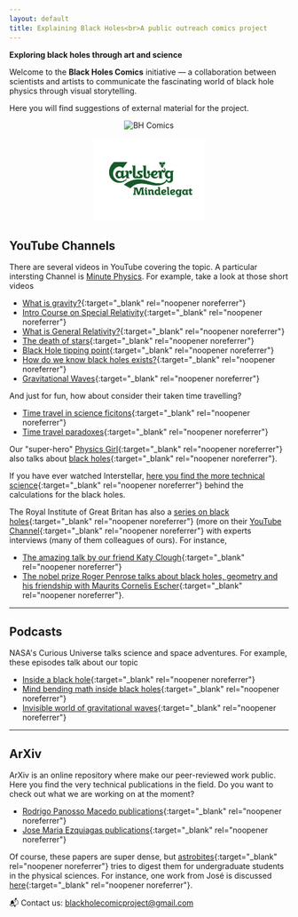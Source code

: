 ```yaml
---
layout: default
title: Explaining Black Holes<br>A public outreach comics project
---
```


**Exploring black holes through art and science**

Welcome to the **Black Holes Comics** initiative — a collaboration between scientists and artists to communicate the fascinating world of black hole physics through visual storytelling.

Here you will find suggestions of external material for the project.

<p align="center">
  <img src="images/IMG_1130.png" alt="BH Comics" width="200">
</p>
<p align="center">
  <img src="images/Carlsberg-Mindelegat-Green-RGB-DK.png" alt="Carlsberg logo" width="200">
</p>

## YouTube Channels
There are several videos in YouTube covering the topic. A particular intersting Channel is [Minute Physics](https://www.youtube.com/@MinutePhysics). For example, take a look at those short videos

- [What is gravity?](https://www.youtube.com/watch?v=p_o4aY7xkXg){:target="_blank" rel="noopener noreferrer"}
- [Intro Course on Special Relativity](https://www.youtube.com/playlist?list=PLoaVOjvkzQtyjhV55wZcdicAz5KexgKvm){:target="_blank" rel="noopener noreferrer"}
- [What is General Relativity?](https://www.youtube.com/watch?v=eNhJY-R3Gwg){:target="_blank" rel="noopener noreferrer"}
- [The death of stars](https://www.youtube.com/watch?v=NucdlR9EGbA){:target="_blank" rel="noopener noreferrer"}
- [Black Hole tipping point](https://www.youtube.com/watch?v=brmjWYQi2UM){:target="_blank" rel="noopener noreferrer"}
- [How do we know black holes exists?](https://www.youtube.com/watch?v=sgIqRwvaBw4){:target="_blank" rel="noopener noreferrer"}
- [Gravitational Waves](https://www.youtube.com/watch?v=YHS9g72npqA){:target="_blank" rel="noopener noreferrer"}

And just for fun, how about consider their taken time travelling?
- [Time travel in science ficitons](https://www.youtube.com/watch?v=d3zTfXvYZ9s){:target="_blank" rel="noopener noreferrer"}
- [Time travel paradoxes](https://www.youtube.com/watch?v=XayNKY944lY){:target="_blank" rel="noopener noreferrer"}

Our "super-hero" [Physics Girl](https://www.youtube.com/@physicsgirl){:target="_blank" rel="noopener noreferrer"} also talks about [black holes](https://www.youtube.com/watch?v=SdySHadrYAA){:target="_blank" rel="noopener noreferrer"}.

If you have ever watched Interstellar, [here you find the more technical science](https://www.youtube.com/watch?v=ABFGKdKKKyg){:target="_blank" rel="noopener noreferrer"} behind the calculations for the black holes.

The Royal Institute of Great Britan has also a [series on black holes](https://www.rigb.org/explore-science/explore/blog/11-mind-blowing-talks-about-black-holes){:target="_blank" rel="noopener noreferrer"} (more on their [YouTube Channel](https://www.youtube.com/playlist?list=PLbnrZHfNEDZx9TYta68iHw8XiH35kmxYR){:target="_blank" rel="noopener noreferrer"} with experts interviews (many of them colleagues of ours). For instance, 
- [The amazing talk by our friend Katy Clough](https://www.youtube.com/watch?v=n4RbkTCp16k&list=PLbnrZHfNEDZx9TYta68iHw8XiH35kmxYR&index=1){:target="_blank" rel="noopener noreferrer"}
- [The nobel prize Roger Penrose talks about black holes, geometry and his friendship with Maurits Cornelis Escher](https://www.youtube.com/watch?v=sYRti8ZU5s8&list=PLbnrZHfNEDZx9TYta68iHw8XiH35kmxYR&index=13){:target="_blank" rel="noopener noreferrer"}.



---

## Podcasts
NASA's Curious Universe talks science and space adventures. For example, these episodes talk about our topic
- [Inside a black hole](https://www.nasa.gov/podcasts/curious-universe/inside-a-black-hole/){:target="_blank" rel="noopener noreferrer"}
- [Mind bending math inside black holes](https://www.nasa.gov/podcasts/curious-universe/the-mind-bending-math-inside-black-holes/){:target="_blank" rel="noopener noreferrer"}
- [Invisible world of gravitational waves](https://www.nasa.gov/podcasts/curious-universe/the-invisible-world-of-gravitational-waves/){:target="_blank" rel="noopener noreferrer"}

---

## ArXiv
ArXiv is an online repository where make our peer-reviewed work public. Here you find the very technical publications in the field. Do you want to check out what we are working on at the moment?

- [Rodrigo Panosso Macedo publications](https://arxiv.org/search/?searchtype=author&query=Macedo%2C+R+P){:target="_blank" rel="noopener noreferrer"}
- [Jose Maria Ezquiagas publications](https://arxiv.org/search/?searchtype=author&query=Ezquiaga%2C+J+M){:target="_blank" rel="noopener noreferrer"}

Of course, these papers are super dense, but [astrobites](https://astrobites.org){:target="_blank" rel="noopener noreferrer"} tries to digest them for undergraduate students in the physical sciences. For instance, one work from José is discussed [here](https://astrobites.org/2023/04/11/gravitational-waves-a-la-general-relativity-or-scrambled/){:target="_blank" rel="noopener noreferrer"}.

📬 Contact us: [blackholecomicproject@gmail.com](mailto:blackholecomicproject@gmail.com)


